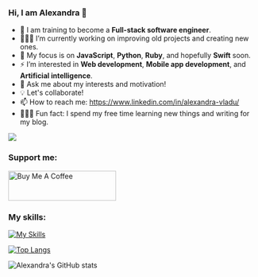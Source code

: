 
###                                                    **Hi, I am Alexandra** 👋

- 🦄 I am training to become a **Full-stack software engineer**.
- 👩🏼‍💻 I’m currently working on improving old projects and creating new ones.
- 🦋 My focus is on **JavaScript**, **Python**, **Ruby**, and hopefully **Swift** soon.
- ⚡️ I’m interested in **Web development**, **Mobile app development**, and **Artificial intelligence**.
- 💬 Ask me about my interests and motivation!
- 💡 Let's collaborate!
- 📫 How to reach me: https://www.linkedin.com/in/alexandra-vladu/
- 🧚🏼‍♀️ Fun fact: I spend my free time learning new things and writing for my blog.



![](https://komarev.com/ghpvc/?username=alexandravladu&color=blueviolet)

  

###   **Support me**:
<a href="https://www.buymeacoffee.com/alexandra21" target="_blank"><img src="https://cdn.buymeacoffee.com/buttons/v2/default-red.png" alt="Buy Me A Coffee" style="height: 60px !important;width: 217px !important;" ></a>




###   **My skills**:
[![My Skills](https://skills.thijs.gg/icons?i=js,html,css,nodejs,react,py,git,mysql,ruby,figma)](https://skills.thijs.gg)









[![Top Langs](https://github-readme-stats.vercel.app/api/top-langs/?username=alexandravladu)](https://github.com/alexandravladu/github-readme-stats)







![Alexandra's GitHub stats](https://github-readme-stats.vercel.app/api?username=alexandravladu&show_icons=true&theme=dracula)






